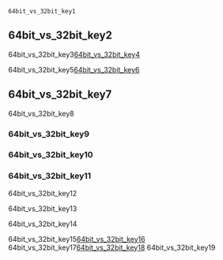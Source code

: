 ```ngMeta
64bit_vs_32bit_key1
```
## 64bit_vs_32bit_key2
64bit_vs_32bit_key3[64bit_vs_32bit_key4](8Q5GfoSZ54c)


64bit_vs_32bit_key5[64bit_vs_32bit_key6](hv1xTnaLsRg)


## 64bit_vs_32bit_key7
64bit_vs_32bit_key8

### 64bit_vs_32bit_key9
### 64bit_vs_32bit_key10
### 64bit_vs_32bit_key11
64bit_vs_32bit_key12

64bit_vs_32bit_key13

64bit_vs_32bit_key14


64bit_vs_32bit_key15[64bit_vs_32bit_key16](https://www.digitaltrends.com/computing/32-bit-vs-64-bit-operating-systems/)
64bit_vs_32bit_key17[64bit_vs_32bit_key18](https://www.computerhope.com/issues/ch001498.htm)
64bit_vs_32bit_key19

